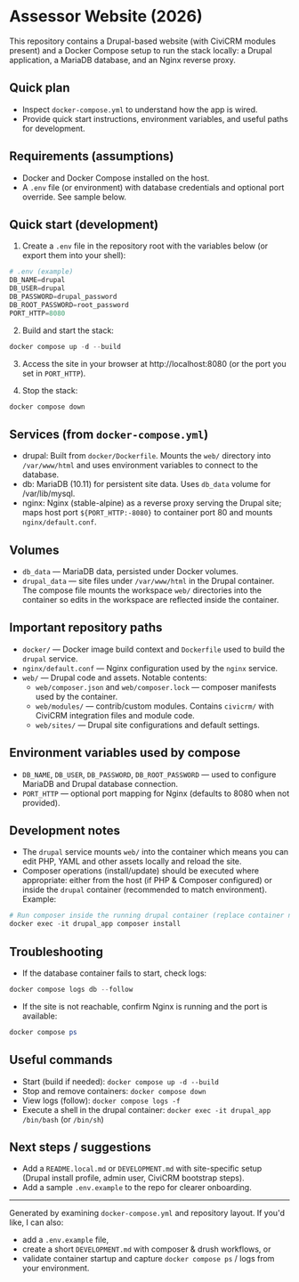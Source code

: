 # Assessor Website (2026)

This repository contains a Drupal-based website (with CiviCRM modules present) and a Docker Compose setup to run the stack locally: a Drupal application, a MariaDB database, and an Nginx reverse proxy.

## Quick plan
- Inspect `docker-compose.yml` to understand how the app is wired.
- Provide quick start instructions, environment variables, and useful paths for development.

## Requirements (assumptions)
- Docker and Docker Compose installed on the host.
- A `.env` file (or environment) with database credentials and optional port override. See sample below.

## Quick start (development)
1. Create a `.env` file in the repository root with the variables below (or export them into your shell):

```powershell
# .env (example)
DB_NAME=drupal
DB_USER=drupal
DB_PASSWORD=drupal_password
DB_ROOT_PASSWORD=root_password
PORT_HTTP=8080
```

2. Build and start the stack:

```powershell
docker compose up -d --build
```

3. Access the site in your browser at http://localhost:8080 (or the port you set in `PORT_HTTP`).

4. Stop the stack:

```powershell
docker compose down
```

## Services (from `docker-compose.yml`)
- drupal: Built from `docker/Dockerfile`. Mounts the `web/` directory into `/var/www/html` and uses environment variables to connect to the database.
- db: MariaDB (10.11) for persistent site data. Uses `db_data` volume for /var/lib/mysql.
- nginx: Nginx (stable-alpine) as a reverse proxy serving the Drupal site; maps host port `${PORT_HTTP:-8080}` to container port 80 and mounts `nginx/default.conf`.

## Volumes
- `db_data` — MariaDB data, persisted under Docker volumes.
- `drupal_data` — site files under `/var/www/html` in the Drupal container. The compose file mounts the workspace `web/` directories into the container so edits in the workspace are reflected inside the container.

## Important repository paths
- `docker/` — Docker image build context and `Dockerfile` used to build the `drupal` service.
- `nginx/default.conf` — Nginx configuration used by the `nginx` service.
- `web/` — Drupal code and assets. Notable contents:
  - `web/composer.json` and `web/composer.lock` — composer manifests used by the container.
  - `web/modules/` — contrib/custom modules. Contains `civicrm/` with CiviCRM integration files and module code.
  - `web/sites/` — Drupal site configurations and default settings.

## Environment variables used by compose
- `DB_NAME`, `DB_USER`, `DB_PASSWORD`, `DB_ROOT_PASSWORD` — used to configure MariaDB and Drupal database connection.
- `PORT_HTTP` — optional port mapping for Nginx (defaults to 8080 when not provided).

## Development notes
- The `drupal` service mounts `web/` into the container which means you can edit PHP, YAML and other assets locally and reload the site.
- Composer operations (install/update) should be executed where appropriate: either from the host (if PHP & Composer configured) or inside the `drupal` container (recommended to match environment). Example:

```powershell
# Run composer inside the running drupal container (replace container name if different)
docker exec -it drupal_app composer install
```

## Troubleshooting
- If the database container fails to start, check logs:

```powershell
docker compose logs db --follow
```

- If the site is not reachable, confirm Nginx is running and the port is available:

```powershell
docker compose ps
```

## Useful commands
- Start (build if needed): `docker compose up -d --build`
- Stop and remove containers: `docker compose down`
- View logs (follow): `docker compose logs -f`
- Execute a shell in the drupal container: `docker exec -it drupal_app /bin/bash` (or `/bin/sh`)

## Next steps / suggestions
- Add a `README.local.md` or `DEVELOPMENT.md` with site-specific setup (Drupal install profile, admin user, CiviCRM bootstrap steps).
- Add a sample `.env.example` to the repo for clearer onboarding.

---
Generated by examining `docker-compose.yml` and repository layout. If you'd like, I can also:
- add a `.env.example` file,
- create a short `DEVELOPMENT.md` with composer & drush workflows, or
- validate container startup and capture `docker compose ps` / logs from your environment.
